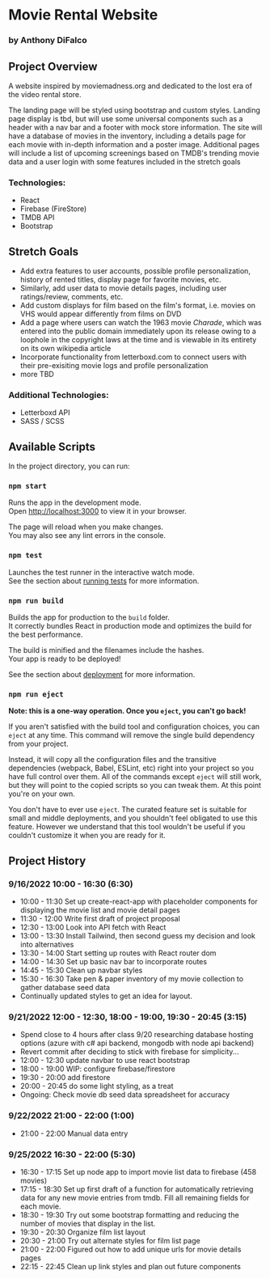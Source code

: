 # Movie Rental Website

### by Anthony DiFalco

## Project Overview

A website inspired by moviemadness.org and dedicated to the lost era of the video rental store.

The landing page will be styled using bootstrap and custom styles. Landing page display is tbd, but will use some universal components such as a header with a nav bar and a footer with mock store information. The site will have a database of movies in the inventory, including a details page for each movie with in-depth information and a poster image. Additional pages will include a list of upcoming screenings based on TMDB's trending movie data and a user login with some features included in the stretch goals

### Technologies:

* React
* Firebase (FireStore)
* TMDB API
* Bootstrap

## Stretch Goals

* Add extra features to user accounts, possible profile personalization, history of rented titles, display page for favorite movies, etc.
* Similarly, add user data to movie details pages, including user ratings/review, comments, etc.
* Add custom displays for film based on the film's format, i.e. movies on VHS would appear differently from films on DVD
* Add a page where users can watch the 1963 movie _Charade_, which was entered into the public domain immediately upon its release owing to a loophole in the copyright laws at the time and is viewable in its entirety on its own wikipedia article
* Incorporate functionality from letterboxd.com to connect users with their pre-exisiting movie logs and profile personalization
* more TBD

### Additional Technologies:

* Letterboxd API
* SASS / SCSS

## Available Scripts

In the project directory, you can run:

### `npm start`

Runs the app in the development mode.\
Open [http://localhost:3000](http://localhost:3000) to view it in your browser.

The page will reload when you make changes.\
You may also see any lint errors in the console.

### `npm test`

Launches the test runner in the interactive watch mode.\
See the section about [running tests](https://facebook.github.io/create-react-app/docs/running-tests) for more information.

### `npm run build`

Builds the app for production to the `build` folder.\
It correctly bundles React in production mode and optimizes the build for the best performance.

The build is minified and the filenames include the hashes.\
Your app is ready to be deployed!

See the section about [deployment](https://facebook.github.io/create-react-app/docs/deployment) for more information.

### `npm run eject`

**Note: this is a one-way operation. Once you `eject`, you can't go back!**

If you aren't satisfied with the build tool and configuration choices, you can `eject` at any time. This command will remove the single build dependency from your project.

Instead, it will copy all the configuration files and the transitive dependencies (webpack, Babel, ESLint, etc) right into your project so you have full control over them. All of the commands except `eject` will still work, but they will point to the copied scripts so you can tweak them. At this point you're on your own.

You don't have to ever use `eject`. The curated feature set is suitable for small and middle deployments, and you shouldn't feel obligated to use this feature. However we understand that this tool wouldn't be useful if you couldn't customize it when you are ready for it.

## Project History

### 9/16/2022 10:00 - 16:30 (6:30)

* 10:00 - 11:30 Set up create-react-app with placeholder components for displaying the movie list and movie detail pages
* 11:30 - 12:00 Write first draft of project proposal
* 12:30 - 13:00 Look into API fetch with React
* 13:00 - 13:30 Install Tailwind, then second guess my decision and look into alternatives
* 13:30 - 14:00 Start setting up routes with React router dom
* 14:00 - 14:30 Set up basic nav bar to incorporate routes
* 14:45 - 15:30 Clean up navbar styles
* 15:30 - 16:30 Take pen & paper inventory of my movie collection to gather database seed data
* Continually updated styles to get an idea for layout.

### 9/21/2022 12:00 - 12:30, 18:00 - 19:00, 19:30 - 20:45 (3:15)

* Spend close to 4 hours after class 9/20 researching database hosting options (azure with c# api backend, mongodb with node api backend)
* Revert commit after deciding to stick with firebase for simplicity...
* 12:00 - 12:30 update navbar to use react bootstrap
* 18:00 - 19:00 WIP: configure firebase/firestore
* 19:30 - 20:00 add firestore
* 20:00 - 20:45 do some light styling, as a treat
* Ongoing: Check movie db seed data spreadsheet for accuracy

### 9/22/2022 21:00 - 22:00 (1:00)

* 21:00 - 22:00 Manual data entry

### 9/25/2022 16:30 - 22:00 (5:30)

* 16:30 - 17:15 Set up node app to import movie list data to firebase (458 movies)
* 17:15 - 18:30 Set up first draft of a function for automatically retrieving data for any new movie entries from tmdb. Fill all remaining fields for each movie.
* 18:30 - 19:30 Try out some bootstrap formatting and reducing the number of movies that display in the list.
* 19:30 - 20:30 Organize film list layout
* 20:30 - 21:00 Try out alternate styles for film list page
* 21:00 - 22:00 Figured out how to add unique urls for movie details pages
* 22:15 - 22:45 Clean up link styles and plan out future components
